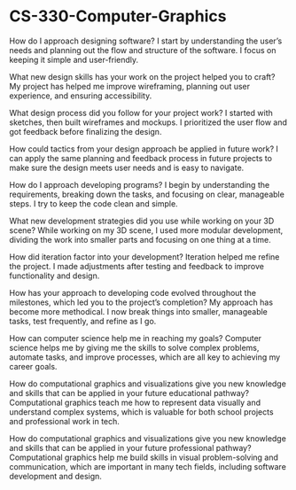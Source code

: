 # CS-330-Computer-Graphics

How do I approach designing software?
I start by understanding the user’s needs and planning out the flow and structure of the software. I focus on keeping it simple and user-friendly.

What new design skills has your work on the project helped you to craft?
My project has helped me improve wireframing, planning out user experience, and ensuring accessibility.

What design process did you follow for your project work?
I started with sketches, then built wireframes and mockups. I prioritized the user flow and got feedback before finalizing the design.

How could tactics from your design approach be applied in future work?
I can apply the same planning and feedback process in future projects to make sure the design meets user needs and is easy to navigate.

How do I approach developing programs?
I begin by understanding the requirements, breaking down the tasks, and focusing on clear, manageable steps. I try to keep the code clean and simple.

What new development strategies did you use while working on your 3D scene?
While working on my 3D scene, I used more modular development, dividing the work into smaller parts and focusing on one thing at a time.

How did iteration factor into your development?
Iteration helped me refine the project. I made adjustments after testing and feedback to improve functionality and design.

How has your approach to developing code evolved throughout the milestones, which led you to the project’s completion?
My approach has become more methodical. I now break things into smaller, manageable tasks, test frequently, and refine as I go.

How can computer science help me in reaching my goals?
Computer science helps me by giving me the skills to solve complex problems, automate tasks, and improve processes, which are all key to achieving my career goals.

How do computational graphics and visualizations give you new knowledge and skills that can be applied in your future educational pathway?
Computational graphics teach me how to represent data visually and understand complex systems, which is valuable for both school projects and professional work in tech.

How do computational graphics and visualizations give you new knowledge and skills that can be applied in your future professional pathway?
Computational graphics help me build skills in visual problem-solving and communication, which are important in many tech fields, including software development and design.